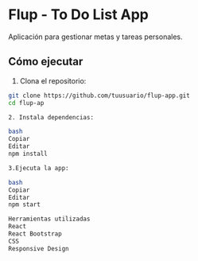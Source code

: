 # Flup - To Do List App

Aplicación para gestionar metas y tareas personales.

## Cómo ejecutar

1. Clona el repositorio:
```bash
git clone https://github.com/tuusuario/flup-app.git
cd flup-ap

2. Instala dependencias:

bash
Copiar
Editar
npm install

3.Ejecuta la app:

bash
Copiar
Editar
npm start

Herramientas utilizadas
React
React Bootstrap
CSS
Responsive Design
